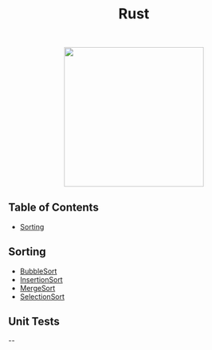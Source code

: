<h1 align="center">Rust</h1> <br>

<p align="center"><image src="https://upload.wikimedia.org/wikipedia/commons/thumb/d/d5/Rust_programming_language_black_logo.svg/1200px-Rust_programming_language_black_logo.svg.png" width ="280" height="280"></image></p>

## Table of Contents

- [Sorting](#sorting)

<a name="sorting"></a>

## Sorting

- [BubbleSort](https://github.com/aniketsharma00411/algorithmsUse/blob/master/Rust/Sorting/BubbleSort.rs)
- [InsertionSort](https://github.com/aniketsharma00411/algorithmsUse/blob/master/Rust/Sorting/InsertionSort.rs)
- [MergeSort](https://github.com/aniketsharma00411/algorithmsUse/blob/master/Rust/Sorting/MergeSort.rs)
- [SelectionSort](https://github.com/aniketsharma00411/algorithmsUse/blob/master/Rust/Sorting/SelectionSort.rs)

<a name="unit-tests"></a>

## Unit Tests

--